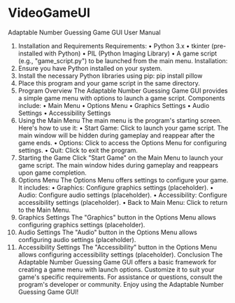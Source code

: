 # VideoGameUI 
Adaptable Number Guessing Game GUI User Manual
1. Installation and Requirements
Requirements:
•	Python 3.x
•	tkinter (pre-installed with Python)
•	PIL (Python Imaging Library)
•	A game script (e.g., "game_script.py") to be launched from the main menu.
Installation:
1.	Ensure you have Python installed on your system.
2.	Install the necessary Python libraries using pip: pip install pillow 
3.	Place this program and your game script in the same directory.
2. Program Overview
The Adaptable Number Guessing Game GUI provides a simple game menu with options to launch a game script. Components include:
•	Main Menu
•	Options Menu
•	Graphics Settings
•	Audio Settings
•	Accessibility Settings
3. Using the Main Menu
The main menu is the program's starting screen. Here's how to use it:
•	Start Game: Click to launch your game script. The main window will be hidden during gameplay and reappear after the game ends.
•	Options: Click to access the Options Menu for configuring settings.
•	Quit: Click to exit the program.
4. Starting the Game
Click "Start Game" on the Main Menu to launch your game script. The main window hides during gameplay and reappears upon game completion.
5. Options Menu
The Options Menu offers settings to configure your game. It includes:
•	Graphics: Configure graphics settings (placeholder).
•	Audio: Configure audio settings (placeholder).
•	Accessibility: Configure accessibility settings (placeholder).
•	Back to Main Menu: Click to return to the Main Menu.
6. Graphics Settings
The "Graphics" button in the Options Menu allows configuring graphics settings (placeholder).
7. Audio Settings
The "Audio" button in the Options Menu allows configuring audio settings (placeholder).
8. Accessibility Settings
The "Accessibility" button in the Options Menu allows configuring accessibility settings (placeholder).
Conclusion
The Adaptable Number Guessing Game GUI offers a basic framework for creating a game menu with launch options. Customize it to suit your game's specific requirements. For assistance or questions, consult the program's developer or community. Enjoy using the Adaptable Number Guessing Game GUI!


